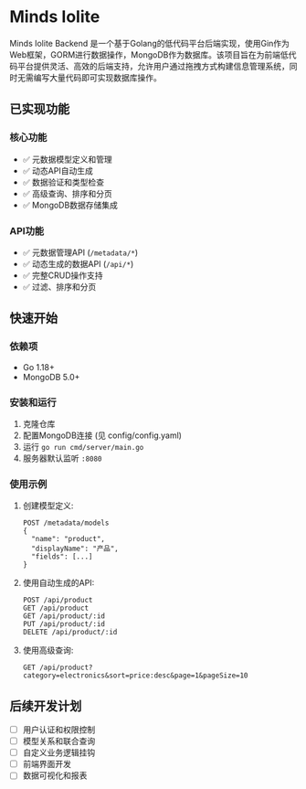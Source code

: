 # Minds Iolite 

Minds Iolite Backend 是一个基于Golang的低代码平台后端实现，使用Gin作为Web框架，GORM进行数据操作，MongoDB作为数据库。该项目旨在为前端低代码平台提供灵活、高效的后端支持，允许用户通过拖拽方式构建信息管理系统，同时无需编写大量代码即可实现数据库操作。

## 已实现功能

### 核心功能
- ✅ 元数据模型定义和管理
- ✅ 动态API自动生成
- ✅ 数据验证和类型检查
- ✅ 高级查询、排序和分页
- ✅ MongoDB数据存储集成

### API功能
- ✅ 元数据管理API (`/metadata/*`)
- ✅ 动态生成的数据API (`/api/*`)
- ✅ 完整CRUD操作支持
- ✅ 过滤、排序和分页

## 快速开始

### 依赖项
- Go 1.18+
- MongoDB 5.0+

### 安装和运行
1. 克隆仓库
2. 配置MongoDB连接 (见 config/config.yaml)
3. 运行 `go run cmd/server/main.go`
4. 服务器默认监听 `:8080`

### 使用示例
1. 创建模型定义:
   ```
   POST /metadata/models
   {
     "name": "product",
     "displayName": "产品",
     "fields": [...]
   }
   ```

2. 使用自动生成的API:
   ```
   POST /api/product
   GET /api/product
   GET /api/product/:id
   PUT /api/product/:id
   DELETE /api/product/:id
   ```

3. 使用高级查询:
   ```
   GET /api/product?category=electronics&sort=price:desc&page=1&pageSize=10
   ```

## 后续开发计划
- [ ] 用户认证和权限控制
- [ ] 模型关系和联合查询
- [ ] 自定义业务逻辑挂钩
- [ ] 前端界面开发
- [ ] 数据可视化和报表 